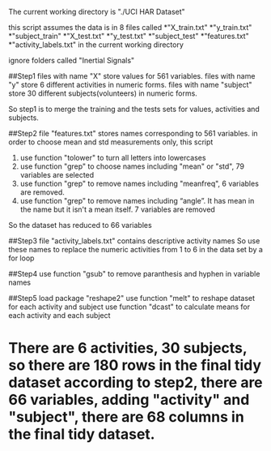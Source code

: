The current working directory is "./UCI HAR Dataset"

this script assumes the data is in 8 files called 
*"X_train.txt"
*"y_train.txt" 
*"subject_train"
*"X_test.txt"
*"y_test.txt"
*"subject_test"
*"features.txt"
*"activity_labels.txt"
in the current working directory


ignore folders called "Inertial Signals"


##Step1
files with name "X" store values for 561 variables.
files with name "y" store 6 different activities in numeric forms.
files with name "subject" store 30 different subjects(volunteers) in numeric forms.

So step1 is to merge the training and the tests sets for values, activities and subjects. 

##Step2
file "features.txt" stores names corresponding to 561 variables.
in order to choose mean and std measurements only, this script
1. use function "tolower" to turn all letters into lowercases
2. use function "grep" to choose names including "mean" or "std", 79 variables are selected
3. use function "grep" to remove names including "meanfreq", 6 variables are removed.
4. use function "grep" to remove names including “angle”. It has mean in the name but it isn't a mean itself. 7 variables are removed

So the dataset has reduced to 66 variables


##Step3
file "activity_labels.txt" contains descriptive activity names
So use these names to replace the numeric activities from 1 to 6 in the data set by a for loop

##Step4
use function "gsub" to remove paranthesis and hyphen in variable names

##Step5
load package "reshape2"
use function "melt" to reshape dataset for each activity and subject
use function "dcast" to calculate means for each activity and each subject

There are 6 activities, 30 subjects, so there are 180 rows in the final tidy dataset
according to step2, there are 66 variables, adding "activity" and "subject", there are 68 columns in the final tidy dataset.
=========
